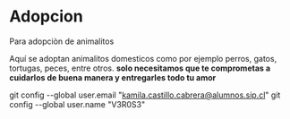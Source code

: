 # Adopcion
Para adopciòn de animalitos 
<HTML> 
<head><title> ADOPCIÓN DE ANIMALITOS </title></head>
<body><p>Aquí se adoptan animalitos domesticos como por ejemplo perros, gatos, tortugas, peces, entre otros.
<strong>solo necesitamos que te comprometas a cuidarlos de buena manera y entregarles todo tu amor</strong></p></body>

  git config --global user.email "kamila.castillo.cabrera@alumnos.sip.cl"
  git config --global user.name "V3R0S3"
